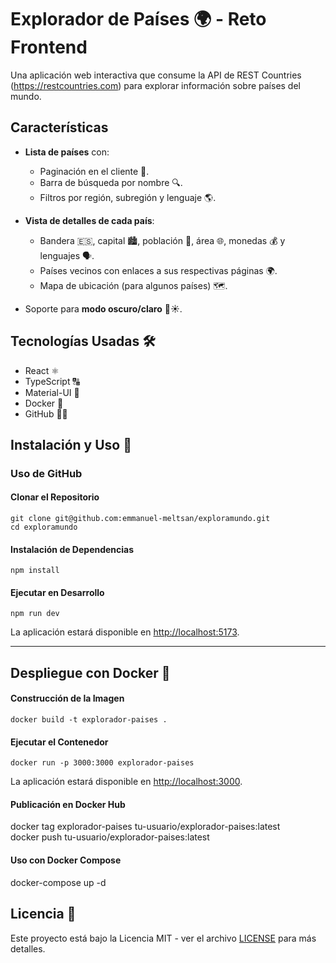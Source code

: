 # Explorador de Países 🌍 - Reto Frontend

Una aplicación web interactiva que consume la API de REST Countries (https://restcountries.com) para explorar información sobre países del mundo.

## Características

- **Lista de países** con:
  - Paginación en el cliente 📄.
  - Barra de búsqueda por nombre 🔍.
  - Filtros por región, subregión y lenguaje 🌎.
  
- **Vista de detalles de cada país**:
  - Bandera 🇪🇸, capital 🏙️, población 👥, área 🌐, monedas 💰 y lenguajes 🗣️.
  - Países vecinos con enlaces a sus respectivas páginas 🌍.
  - Mapa de ubicación (para algunos países) 🗺️.
  
- Soporte para **modo oscuro/claro** 🌙☀️.

## Tecnologías Usadas 🛠️

- React ⚛️
- TypeScript 🔠
- Material-UI 🎨
- Docker 🐳
- GitHub 🧑‍💻

## Instalación y Uso 🚀

### Uso de GitHub

#### Clonar el Repositorio
```
git clone git@github.com:emmanuel-meltsan/exploramundo.git
cd exploramundo
```
#### Instalación de Dependencias
```
npm install
```
#### Ejecutar en Desarrollo
```
npm run dev
```
La aplicación estará disponible en [http://localhost:5173](http://localhost:5173).

---

## Despliegue con Docker 🚢

#### Construcción de la Imagen
```
docker build -t explorador-paises .
```
#### Ejecutar el Contenedor
```
docker run -p 3000:3000 explorador-paises
```
La aplicación estará disponible en [http://localhost:3000](http://localhost:3000).

#### Publicación en Docker Hub

docker tag explorador-paises tu-usuario/explorador-paises:latest  
docker push tu-usuario/explorador-paises:latest  

#### Uso con Docker Compose

docker-compose up -d

## Licencia 📝

Este proyecto está bajo la Licencia MIT - ver el archivo [LICENSE](LICENSE) para más detalles.
